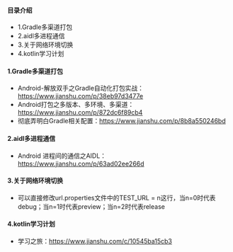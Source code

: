 #### 目录介绍
- 1.Gradle多渠道打包
- 2.aidl多进程通信
- 3.关于网络环境切换
- 4.kotlin学习计划


#### 1.Gradle多渠道打包
- Android-解放双手之Gradle自动化打包实战：https://www.jianshu.com/p/38eb97d3477e
- Android打包之多版本、多环境、多渠道：https://www.jianshu.com/p/872dc6f89cb4
- 彻底弄明白Gradle相关配置：https://www.jianshu.com/p/8b8a550246bd


#### 2.aidl多进程通信
- Android 进程间的通信之AIDL：https://www.jianshu.com/p/63ad02ee266d


#### 3.关于网络环境切换
- 可以直接修改url.properties文件中的TEST_URL = n这行，当n=0时代表debug；当n=1时代表preview；当n=2时代表release

#### 4.kotlin学习计划
- 学习之旅：https://www.jianshu.com/c/10545ba15cb3




